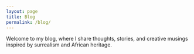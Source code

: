 ```yaml
---
layout: page
title: Blog
permalink: /blog/
---
```

Welcome to my blog, where I share thoughts, stories, and creative musings inspired by surrealism and African heritage.
